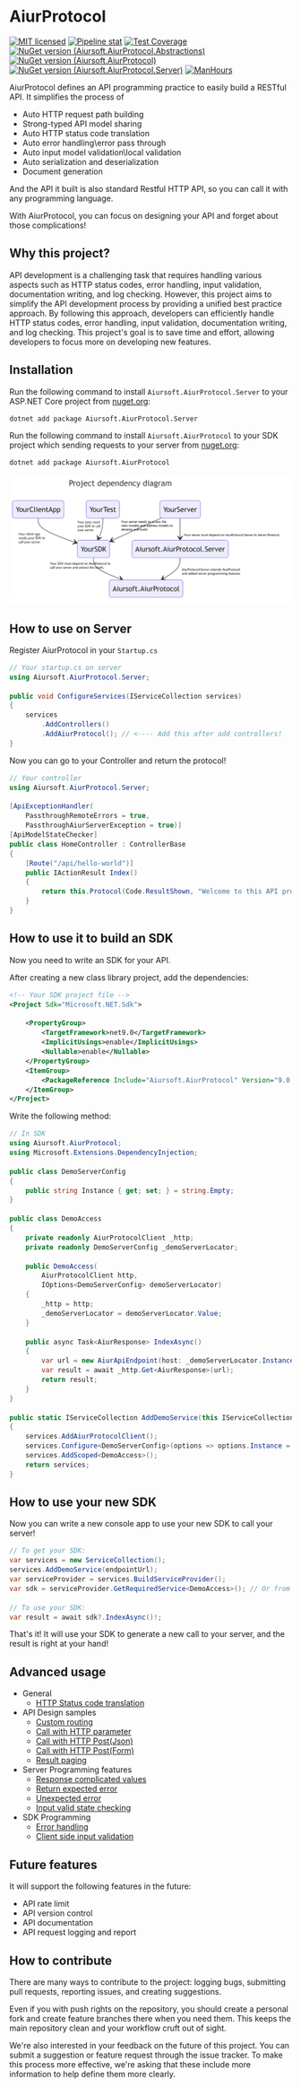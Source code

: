 # AiurProtocol

[![MIT licensed](https://img.shields.io/badge/license-MIT-blue.svg)](https://gitlab.aiursoft.cn/aiursoft/aiurprotocol/-/blob/master/LICENSE)
[![Pipeline stat](https://gitlab.aiursoft.cn/aiursoft/aiurprotocol/badges/master/pipeline.svg)](https://gitlab.aiursoft.cn/aiursoft/aiurprotocol/-/pipelines)
[![Test Coverage](https://gitlab.aiursoft.cn/aiursoft/aiurprotocol/badges/master/coverage.svg)](https://gitlab.aiursoft.cn/aiursoft/aiurprotocol/-/pipelines)
[![NuGet version (Aiursoft.AiurProtocol.Abstractions)](https://img.shields.io/nuget/v/Aiursoft.AiurProtocol.Abstractions.svg)](https://www.nuget.org/packages/Aiursoft.AiurProtocol.Abstractions/)
[![NuGet version (Aiursoft.AiurProtocol)](https://img.shields.io/nuget/v/Aiursoft.AiurProtocol.svg)](https://www.nuget.org/packages/Aiursoft.AiurProtocol/)
[![NuGet version (Aiursoft.AiurProtocol.Server)](https://img.shields.io/nuget/v/Aiursoft.AiurProtocol.Server.svg)](https://www.nuget.org/packages/Aiursoft.AiurProtocol.Server/)
[![ManHours](https://manhours.aiursoft.cn/r/gitlab.aiursoft.cn/aiursoft/aiurprotocol.svg)](https://gitlab.aiursoft.cn/aiursoft/aiurprotocol/-/commits/master?ref_type=heads)

AiurProtocol defines an API programming practice to easily build a RESTful API. It simplifies the process of

* Auto HTTP request path building
* Strong-typed API model sharing
* Auto HTTP status code translation
* Auto error handling\error pass through
* Auto input model validation\local validation
* Auto serialization and deserialization
* Document generation

And the API it built is also standard Restful HTTP API, so you can call it with any programming language.

With AiurProtocol, you can focus on designing your API and forget about those complications!

## Why this project?

API development is a challenging task that requires handling various aspects such as HTTP status codes, error handling, input validation, documentation writing, and log checking. However, this project aims to simplify the API development process by providing a unified best practice approach. By following this approach, developers can efficiently handle HTTP status codes, error handling, input validation, documentation writing, and log checking. This project's goal is to save time and effort, allowing developers to focus more on developing new features.

## Installation

Run the following command to install `Aiursoft.AiurProtocol.Server` to your ASP.NET Core project from [nuget.org](https://www.nuget.org/packages/Aiursoft.AiurProtocol.Server/):

```bash
dotnet add package Aiursoft.AiurProtocol.Server
```

Run the following command to install `Aiursoft.AiurProtocol` to your SDK project which sending requests to your server from [nuget.org](https://www.nuget.org/packages/Aiursoft.AiurProtocol/):

```bash
dotnet add package Aiursoft.AiurProtocol
```

![dependency diagram](./demo/diagram.png)

## How to use on Server

Register AiurProtocol in your `Startup.cs`

```csharp
// Your startup.cs on server
using Aiursoft.AiurProtocol.Server;

public void ConfigureServices(IServiceCollection services)
{
    services
        .AddControllers()
        .AddAiurProtocol(); // <---- Add this after add controllers!
}
```

Now you can go to your Controller and return the protocol!

```csharp
// Your controller
using Aiursoft.AiurProtocol.Server;

[ApiExceptionHandler(
    PassthroughRemoteErrors = true, 
    PassthroughAiurServerException = true)]
[ApiModelStateChecker]
public class HomeController : ControllerBase
{
    [Route("/api/hello-world")]
    public IActionResult Index()
    {
        return this.Protocol(Code.ResultShown, "Welcome to this API project!");
    }
}
```

## How to use it to build an SDK

Now you need to write an SDK for your API.

After creating a new class library project, add the dependencies:

```xml
<!-- Your SDK project file -->
<Project Sdk="Microsoft.NET.Sdk">

    <PropertyGroup>
        <TargetFramework>net9.0</TargetFramework>
        <ImplicitUsings>enable</ImplicitUsings>
        <Nullable>enable</Nullable>
    </PropertyGroup>
    <ItemGroup>
        <PackageReference Include="Aiursoft.AiurProtocol" Version="9.0.0" />
    </ItemGroup>
</Project>
```

Write the following method:

```csharp
// In SDK
using Aiursoft.AiurProtocol;
using Microsoft.Extensions.DependencyInjection;

public class DemoServerConfig
{
    public string Instance { get; set; } = string.Empty;
}

public class DemoAccess
{
    private readonly AiurProtocolClient _http;
    private readonly DemoServerConfig _demoServerLocator;

    public DemoAccess(
        AiurProtocolClient http,
        IOptions<DemoServerConfig> demoServerLocator)
    {
        _http = http;
        _demoServerLocator = demoServerLocator.Value;
    }

    public async Task<AiurResponse> IndexAsync()
    {
        var url = new AiurApiEndpoint(host: _demoServerLocator.Instance, route: "/api/hello-world", param: new {});
        var result = await _http.Get<AiurResponse>(url);
        return result;
    }
}

public static IServiceCollection AddDemoService(this IServiceCollection services, string endPointUrl)
{
    services.AddAiurProtocolClient();
    services.Configure<DemoServerConfig>(options => options.Instance = endPointUrl);
    services.AddScoped<DemoAccess>();
    return services;
}

```

## How to use your new SDK

Now you can write a new console app to use your new SDK to call your server!

```csharp
// To get your SDK:
var services = new ServiceCollection();
services.AddDemoService(endpointUrl);
var serviceProvider = services.BuildServiceProvider();
var sdk = serviceProvider.GetRequiredService<DemoAccess>(); // Or from dependency injection

// To use your SDK:
var result = await sdk?.IndexAsync()!;
```

That's it! It will use your SDK to generate a new call to your server, and the result is right at your hand!

## Advanced usage

* General
  * [HTTP Status code translation](./docs/http_status_code.md)
* API Design samples
  * [Custom routing](./docs/custom_routing.md)
  * [Call with HTTP parameter](./docs/http_get.param.md)
  * [Call with HTTP Post(Json)](./docs/http_post.json.md)
  * [Call with HTTP Post(Form)](./docs/http_post.form.md)
  * [Result paging](./docs/result_paging.md)
* Server Programming features
  * [Response complicated values](./docs/custom_response.md)
  * [Return expected error](./inop.md)
  * [Unexpected error](./inop.md)
  * [Input valid state checking](./inop.md)
* SDK Programming
  * [Error handling](./inop.md)
  * [Client side input validation](./inop.md)

## Future features

It will support the following features in the future:

* API rate limit
* API version control
* API documentation
* API request logging and report

## How to contribute

There are many ways to contribute to the project: logging bugs, submitting pull requests, reporting issues, and creating suggestions.

Even if you with push rights on the repository, you should create a personal fork and create feature branches there when you need them. This keeps the main repository clean and your workflow cruft out of sight.

We're also interested in your feedback on the future of this project. You can submit a suggestion or feature request through the issue tracker. To make this process more effective, we're asking that these include more information to help define them more clearly.
